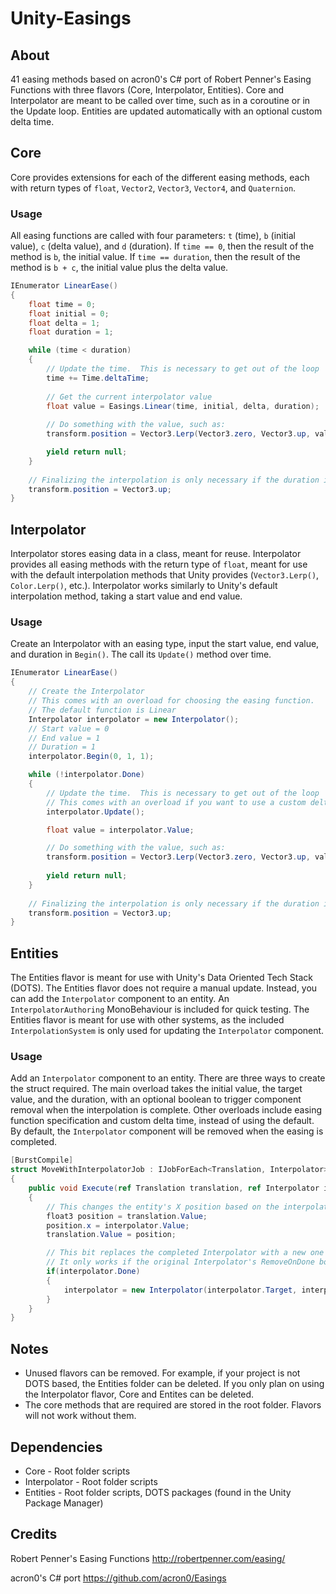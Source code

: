 # Unity-Easings
## About
41 easing methods based on acron0's C# port of Robert Penner's Easing Functions with three flavors (Core, Interpolator, Entities).  Core and Interpolator are meant to be called over time, such as in a coroutine or in the Update loop.  Entities are updated automatically with an optional custom delta time.

## Core
Core provides extensions for each of the different easing methods, each with return types of `float`, `Vector2`, `Vector3`,  `Vector4`, and `Quaternion`.

### Usage
All easing functions are called with four parameters: `t` (time), `b` (initial value), `c` (delta value), and `d` (duration).
If `time == 0`, then the result of the method is `b`, the initial value.  If `time == duration`, then the result of the method is `b + c`, the initial value plus the delta value.

```csharp
IEnumerator LinearEase()
{
    float time = 0;
    float initial = 0;
    float delta = 1;
    float duration = 1;

    while (time < duration)
    {
        // Update the time.  This is necessary to get out of the loop
        time += Time.deltaTime;
        
        // Get the current interpolator value
        float value = Easings.Linear(time, initial, delta, duration);
        
        // Do something with the value, such as:
        transform.position = Vector3.Lerp(Vector3.zero, Vector3.up, value);

        yield return null;
    }
    
    // Finalizing the interpolation is only necessary if the duration is 0
    transform.position = Vector3.up;
}
```

## Interpolator
Interpolator stores easing data in a class, meant for reuse.  Interpolator provides all easing methods with the return type of `float`, meant for use with the default interpolation methods that Unity provides (`Vector3.Lerp()`, `Color.Lerp()`, etc.).  Interpolator works similarly to Unity's default interpolation method, taking a start value and end value.

### Usage
Create an Interpolator with an easing type, input the start value, end value, and duration in `Begin()`.  The call its `Update()` method over time.

```csharp
IEnumerator LinearEase()
{
    // Create the Interpolator
    // This comes with an overload for choosing the easing function.
    // The default function is Linear
    Interpolator interpolator = new Interpolator();
    // Start value = 0
    // End value = 1
    // Duration = 1
    interpolator.Begin(0, 1, 1);

    while (!interpolator.Done)
    {
        // Update the time.  This is necessary to get out of the loop
        // This comes with an overload if you want to use a custom deltaTime
        interpolator.Update();

        float value = interpolator.Value;

        // Do something with the value, such as:
        transform.position = Vector3.Lerp(Vector3.zero, Vector3.up, value);
        
        yield return null;
    }
    
    // Finalizing the interpolation is only necessary if the duration is 0
    transform.position = Vector3.up;
}
```

## Entities
The Entities flavor is meant for use with Unity's Data Oriented Tech Stack (DOTS).  The Entities flavor does not require a manual update.  Instead, you can add the `Interpolator` component to an entity.  An `InterpolatorAuthoring` MonoBehaviour is included for quick testing.  The Entities flavor is meant for use with other systems, as the included `InterpolationSystem` is only used for updating the `Interpolator` component.

### Usage
Add an `Interpolator` component to an entity.  There are three ways to create the struct required.  The main overload takes the initial value, the target value, and the duration, with an optional boolean to trigger component removal when the interpolation is complete.  Other overloads include easing function specification and custom delta time, instead of using the default.  By default, the `Interpolator` component will be removed when the easing is completed.

```csharp
[BurstCompile]
struct MoveWithInterpolatorJob : IJobForEach<Translation, Interpolator>
{        
    public void Execute(ref Translation translation, ref Interpolator interpolator)
    {
        // This changes the entity's X position based on the interpolator value
        float3 position = translation.Value;
        position.x = interpolator.Value;
        translation.Value = position;

        // This bit replaces the completed Interpolator with a new one to ping-pong the easing
        // It only works if the original Interpolator's RemoveOnDone boolean is set to false
        if(interpolator.Done)
        {
            interpolator = new Interpolator(interpolator.Target, interpolator.Initial, interpolator.Duration, interpolator.Function, interpolator.RemoveOnDone);
        }
    }
}
```

## Notes
- Unused flavors can be removed.  For example, if your project is not DOTS based, the Entities folder can be deleted.  If you only plan on using the Interpolator flavor, Core and Entites can be deleted.
- The core methods that are required are stored in the root folder.  Flavors will not work without them.

## Dependencies
- Core - Root folder scripts
- Interpolator - Root folder scripts
- Entities - Root folder scripts, DOTS packages (found in the Unity Package Manager)

## Credits
Robert Penner's Easing Functions
http://robertpenner.com/easing/

acron0's C# port
https://github.com/acron0/Easings
